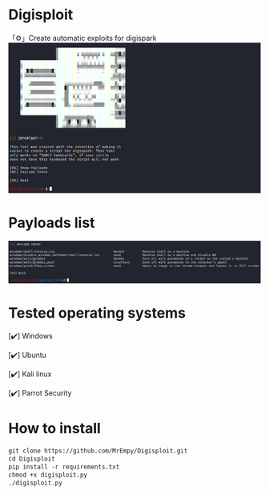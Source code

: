 # Digisploit
「⚙️」Create automatic exploits for digispark
![](assets/1.png)

# Payloads list
![](assets/2.png)

# Tested operating systems
[✔️] Windows

[✔️] Ubuntu

[✔️] Kali linux

[✔️] Parrot Security

# How to install
```
git clone https://github.com/MrEmpy/Digisploit.git
cd Digisploit
pip install -r requirements.txt
chmod +x digisploit.py
./digisploit.py
```
